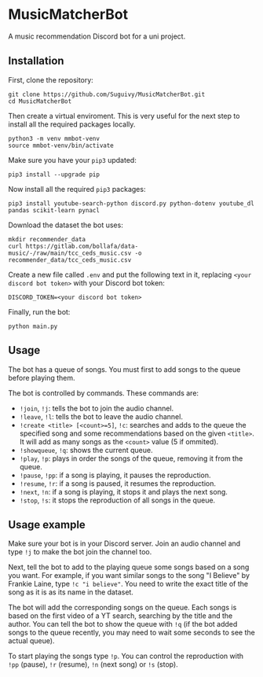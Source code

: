# MusicMatcherBot

A music recommendation Discord bot for a uni project.

## Installation

First, clone the repository:

```
git clone https://github.com/Suguivy/MusicMatcherBot.git
cd MusicMatcherBot
```

Then create a virtual enviroment. This is very useful for the next step to install all the required packages locally.

```
python3 -m venv mmbot-venv
source mmbot-venv/bin/activate
```

Make sure you have your `pip3` updated:

```
pip3 install --upgrade pip
```

Now install all the required `pip3` packages:

```
pip3 install youtube-search-python discord.py python-dotenv youtube_dl pandas scikit-learn pynacl
```

Download the dataset the bot uses:
```
mkdir recommender_data
curl https://gitlab.com/bollafa/data-music/-/raw/main/tcc_ceds_music.csv -o recommender_data/tcc_ceds_music.csv
```

Create a new file called `.env` and put the following text in it, replacing `<your discord bot token>` with your Discord bot token:

```
DISCORD_TOKEN=<your discord bot token>
```

Finally, run the bot:

```
python main.py
```

## Usage

The bot has a queue of songs. You must first to add songs to the queue before playing them.

The bot is controlled by commands. These commands are:
- `!join`, `!j`: tells the bot to join the audio channel.
- `!leave`, `!l`: tells the bot to leave the audio channel.
- `!create <title> [<count>=5]`, `!c`: searches and adds to the queue the specified song and some recommendations based on the given `<title>`. It will add as many songs as the `<count>` value (5 if ommited).
- `!showqueue`, `!q`: shows the current queue.
- `!play`, `!p`: plays in order the songs of the queue, removing it from the queue.
- `!pause`, `!pp`: if a song is playing, it pauses the reproduction.
- `!resume`, `!r`: if a song is paused, it resumes the reproduction.
- `!next`, `!n`: if a song is playing, it stops it and plays the next song.
- `!stop`, `!s`: it stops the reproduction of all songs in the queue.

## Usage example

Make sure your bot is in your Discord server. Join an audio channel and type `!j` to make the bot join the channel too.

Next, tell the bot to add to the playing queue some songs based on a song you want. For example, if you want similar songs to the song "I Believe" by Frankie Laine, type `!c "i believe"`. You need to write the exact title of the song as it is as its name in the dataset.

The bot will add the corresponding songs on the queue. Each songs is based on the first video of a YT search, searching by the title and the author. You can tell the bot to show the queue with `!q` (if the bot added songs to the queue recently, you may need to wait some seconds to see the actual queue).

To start playing the songs type `!p`. You can control the reproduction with `!pp` (pause), `!r` (resume), `!n` (next song) or `!s` (stop).
